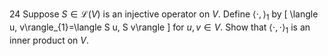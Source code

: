 24 Suppose $S \in \mathcal{L}(V)$ is an injective operator on $V$. Define $\langle\cdot,\rangle_{1}$ by
\[
\langle u, v\rangle_{1}=\langle S u, S v\rangle
\]
for $u, v \in V$. Show that $\langle\cdot, \cdot\rangle_{1}$ is an inner product on $V$.
